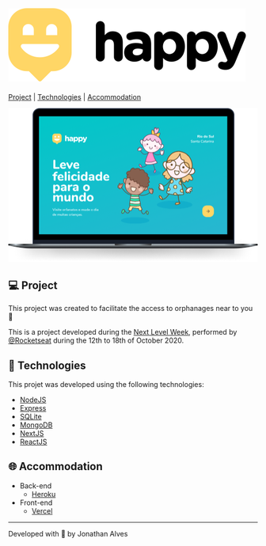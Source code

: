 ![logo](https://github.com/jonathaalves/nlw-03/blob/master/.github/logo.svg)
---
[Project](https://github.com/jonathaalves/nlw-03#computer-project) | [Technologies](https://github.com/jonathaalves/nlw-03#rocket-technologies) | [Accommodation](https://github.com/jonathaalves/nlw-03#globe-accommodation)

![happy](https://github.com/jonathaalves/nlw-03/blob/master/.github/happy.png)

:computer: Project
---
This project was created to facilitate the access to orphanages near to you :house_with_garden:

This is a project developed during the [Next Level Week](https://nextlevelweek.com/), performed by [@Rocketseat](https://github.com/Rocketseat) during the 12th to 18th of October 2020.

:rocket: Technologies
---
This projet was developed using the following technologies:

* [NodeJS](https://nodejs.org/en/)
* [Express](https://expressjs.com/pt-br/)
* [SQLite](https://www.sqlite.org/index.html)
* [MongoDB](https://www.mongodb.com/)
* [NextJS](https://nextjs.org/)
* [ReactJS](https://reactjs.org/)

:globe_with_meridians: Accommodation
---
* Back-end
  * [Heroku](https://dashboard.heroku.com/)
* Front-end
  * [Vercel](https://vercel.com/dashboard)
  
***
Developed with :purple_heart: by Jonathan Alves
